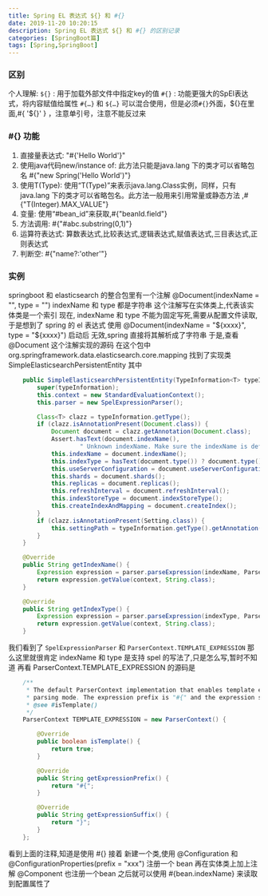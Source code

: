 ```yaml
---
title: Spring EL 表达式 ${} 和 #{}
date: 2019-11-20 10:20:15
description: Spring EL 表达式 ${} 和 #{} 的区别记录
categories: [SpringBoot篇]
tags: [Spring,SpringBoot]
---
```


<!-- more -->

### 区别
个人理解:
`${}` : 用于加载外部文件中指定key的值
`#{}` : 功能更强大的SpEl表达式，将内容赋值给属性
`#{…}` 和 `${…}` 可以混合使用，但是必须`#{}`外面，${}在里面,#{ '${}' } ，注意单引号，注意不能反过来

### **#{}** 功能
1. 直接量表达式: "#{'Hello World'}"
2. 使用java代码new/instance of: 此方法只能是java.lang 下的类才可以省略包名 #{"new Spring('Hello World')"}
3. 使用T(Type): 使用“T(Type)”来表示java.lang.Class实例，同样，只有java.lang 下的类才可以省略包名。此方法一般用来引用常量或静态方法 ,#{"T(Integer).MAX_VALUE"}
4. 变量: 使用“#bean_id”来获取,#{"beanId.field"}
5. 方法调用: #{"#abc.substring(0,1)"}
6. 运算符表达式: 算数表达式,比较表达式,逻辑表达式,赋值表达式,三目表达式,正则表达式
7. 判断空: #{"name?:'other'"}


### 实例
springboot 和 elasticsearch 的整合包里有一个注解 
@Document(indexName = "", type = "")
indexName 和 type 都是字符串
这个注解写在实体类上,代表该实体类是一个索引
现在, indexName 和 type 不能为固定写死,需要从配置文件读取,
于是想到了 spring  的 el 表达式
使用 
@Document(indexName = "${xxxx}", type = "${xxxx}")
启动后
无效,spring 直接将其解析成了字符串
于是,查看 @Document 这个注解实现的源码
在这个包中 org.springframework.data.elasticsearch.core.mapping 找到了实现类 SimpleElasticsearchPersistentEntity
其中

``` java
    public SimpleElasticsearchPersistentEntity(TypeInformation<T> typeInformation) {
        super(typeInformation);
        this.context = new StandardEvaluationContext();
        this.parser = new SpelExpressionParser();

        Class<T> clazz = typeInformation.getType();
        if (clazz.isAnnotationPresent(Document.class)) {
            Document document = clazz.getAnnotation(Document.class);
            Assert.hasText(document.indexName(),
                    " Unknown indexName. Make sure the indexName is defined. e.g @Document(indexName=\"foo\")");
            this.indexName = document.indexName();
            this.indexType = hasText(document.type()) ? document.type() : clazz.getSimpleName().toLowerCase(Locale.ENGLISH);
            this.useServerConfiguration = document.useServerConfiguration();
            this.shards = document.shards();
            this.replicas = document.replicas();
            this.refreshInterval = document.refreshInterval();
            this.indexStoreType = document.indexStoreType();
            this.createIndexAndMapping = document.createIndex();
        }
        if (clazz.isAnnotationPresent(Setting.class)) {
            this.settingPath = typeInformation.getType().getAnnotation(Setting.class).settingPath();
        }
    }

    @Override
    public String getIndexName() {
        Expression expression = parser.parseExpression(indexName, ParserContext.TEMPLATE_EXPRESSION);
        return expression.getValue(context, String.class);
    }

    @Override
    public String getIndexType() {
        Expression expression = parser.parseExpression(indexType, ParserContext.TEMPLATE_EXPRESSION);
        return expression.getValue(context, String.class);
    }
```

我们看到了 `SpelExpressionParser` 和 `ParserContext.TEMPLATE_EXPRESSION`
那么这里就很肯定 indexName 和 type 是支持 spel 的写法了,只是怎么写,暂时不知道
再看
ParserContext.TEMPLATE_EXPRESSION 的源码是

``` java
    /**
     * The default ParserContext implementation that enables template expression
     * parsing mode. The expression prefix is "#{" and the expression suffix is "}".
     * @see #isTemplate()
     */
    ParserContext TEMPLATE_EXPRESSION = new ParserContext() {

        @Override
        public boolean isTemplate() {
            return true;
        }

        @Override
        public String getExpressionPrefix() {
            return "#{";
        }

        @Override
        public String getExpressionSuffix() {
            return "}";
        }
    };
```

看到上面的注释,知道是使用 #{} 
接着
新建一个类,使用 @Configuration 和 @ConfigurationProperties(prefix = "xxx") 注册一个 bean
再在实体类上加上注解 @Component 也注册一个bean
之后就可以使用 #{bean.indexName} 来读取到配置属性了
